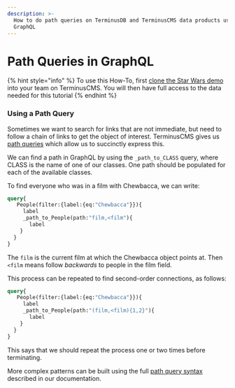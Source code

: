 ```yaml
---
description: >-
  How to do path queries on TerminusDB and TerminusCMS data products using
  GraphQL
---
```


# Path Queries in GraphQL

{% hint style="info" %}
To use this How-To, first [clone the Star Wars demo](../cloning-a-demo-project.md) into your team on TerminusCMS. You will then have full access to the data needed for this tutorial
{% endhint %}

### Using a Path Query

Sometimes we want to search for links that are not immediate, but need to follow a chain of links to get the object of interest. TerminusCMS gives us [path queries](../../reference-guides/path-queries.md) which allow us to succinctly express this.

We can find a path in GraphQL by using the `_path_to_CLASS` query, where CLASS is the name of one of our classes. One path should be populated for each of the available classes.

To find everyone who was in a film with Chewbacca, we can write:

```graphql
query{
   People(filter:{label:{eq:"Chewbacca"}}){
     label
     _path_to_People(path:"film,<film"){
       label
    }
  }
}
```

The `film` is the current film at which the Chewbacca object points at. Then `<film` means follow _backwards_ to people in the film field.

This process can be repeated to find second-order connections, as follows:

```graphql
query{
   People(filter:{label:{eq:"Chewbacca"}}){
     label
     _path_to_People(path:"(film,<film){1,2}"){
       label
    }
  }
}
```

This says that we should repeat the process one or two times before terminating.

More complex patterns can be built using the full [path query syntax](../../reference-guides/path-queries.md) described in our documentation.
